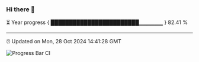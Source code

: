 ### Hi there 👋

⏳ Year progress { ████████████████████████▁▁▁▁▁▁ } 82.41 %

---

⏰ Updated on Mon, 28 Oct 2024 14:41:28 GMT

![Progress Bar CI](https://github.com/IshwaranRudhara/GIT-ACTION/workflows/Progress%20Bar%20CI/badge.svg)
